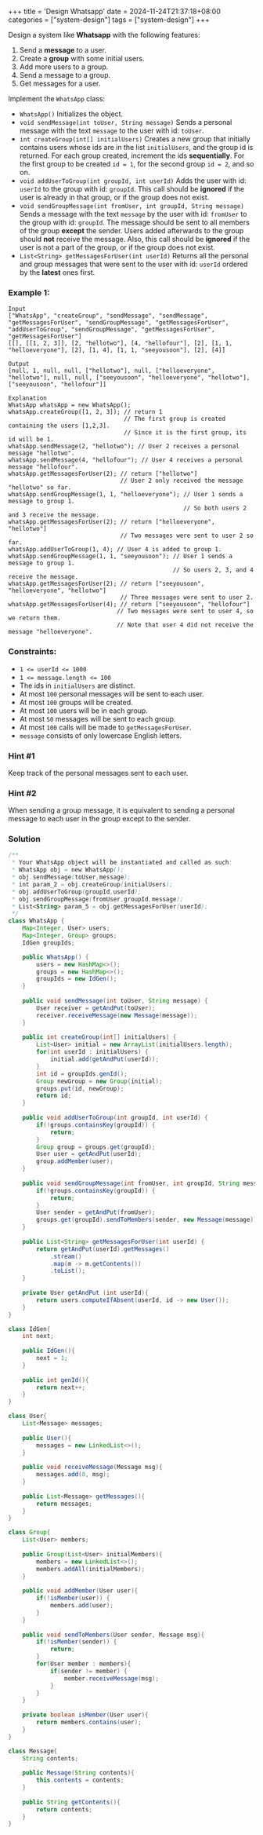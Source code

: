 +++
title = 'Design Whatsapp'
date = 2024-11-24T21:37:18+08:00
categories = ["system-design"]
tags = ["system-design"]
+++

Design a system like **Whatsapp** with the following features:

1. Send a **message** to a user.
2. Create a **group** with some initial users.
3. Add more users to a group.
4. Send a message to a group.
5. Get messages for a user.

Implement the `WhatsApp` class:

- `WhatsApp()` Initializes the object.
- `void sendMessage(int toUser, String message)` Sends a personal message with the text `message` to the user with id: `toUser`.
- `int createGroup(int[] initialUsers)` Creates a new group that initially contains users whose ids are in the list `initialUsers`, and the group id is returned. For each group created, increment the ids **sequentially**. For the first group to be created `id = 1`, for the second group `id = 2`, and so on.
- `void addUserToGroup(int groupId, int userId)` Adds the user with id: `userId` to the group with id: `groupId`. This call should be **ignored** if the user is already in that group, or if the group does not exist.
- `void sendGroupMessage(int fromUser, int groupId, String message)` Sends a message with the text `message` by the user with id: `fromUser` to the group with id: `groupId`. The message should be sent to all members of the group **except** the sender. Users added afterwards to the group should **not** receive the message. Also, this call should be **ignored** if the user is not a part of the group, or if the group does not exist.
- `List<String> getMessagesForUser(int userId)` Returns all the personal and group messages that were sent to the user with id: `userId` ordered by the **latest** ones first.

### Example 1:

```
Input
["WhatsApp", "createGroup", "sendMessage", "sendMessage", "getMessagesForUser", "sendGroupMessage", "getMessagesForUser", "addUserToGroup", "sendGroupMessage", "getMessagesForUser", "getMessagesForUser"]
[[], [[1, 2, 3]], [2, "hellotwo"], [4, "hellofour"], [2], [1, 1, "helloeveryone"], [2], [1, 4], [1, 1, "seeyousoon"], [2], [4]]

Output
[null, 1, null, null, ["hellotwo"], null, ["helloeveryone", "hellotwo"], null, null, ["seeyousoon", "helloeveryone", "hellotwo"], ["seeyousoon", "hellofour"]]

Explanation
WhatsApp whatsApp = new WhatsApp();
whatsApp.createGroup([1, 2, 3]); // return 1
                                 // The first group is created containing the users [1,2,3].
                                 // Since it is the first group, its id will be 1.
whatsApp.sendMessage(2, "hellotwo"); // User 2 receives a personal message "hellotwo".
whatsApp.sendMessage(4, "hellofour"); // User 4 receives a personal message "hellofour".
whatsApp.getMessagesForUser(2); // return ["hellotwo"]
                                // User 2 only received the message "hellotwo" so far.
whatsApp.sendGroupMessage(1, 1, "helloeveryone"); // User 1 sends a message to group 1.
                                                  // So both users 2 and 3 receive the message.
whatsApp.getMessagesForUser(2); // return ["helloeveryone", "hellotwo"]
                                // Two messages were sent to user 2 so far.
whatsApp.addUserToGroup(1, 4); // User 4 is added to group 1.
whatsApp.sendGroupMessage(1, 1, "seeyousoon"); // User 1 sends a message to group 1.
                                               // So users 2, 3, and 4 receive the message.
whatsApp.getMessagesForUser(2); // return ["seeyousoon", "helloeveryone", "hellotwo"]
                                // Three messages were sent to user 2.
whatsApp.getMessagesForUser(4); // return ["seeyousoon", "hellofour"]
                               // Two messages were sent to user 4, so we return them.
                               // Note that user 4 did not receive the message "helloeveryone".
```

### Constraints:

- `1 <= userId <= 1000`
- `1 <= message.length <= 100`
- The ids in `initialUsers` are distinct.
- At most `100` personal messages will be sent to each user.
- At most `100` groups will be created.
- At most `100` users will be in each group.
- At most `50` messages will be sent to each group.
- At most `100` calls will be made to `getMessagesForUser`.
- `message` consists of only lowercase English letters.



### Hint #1

Keep track of the personal messages sent to each user.



### Hint #2

When sending a group message, it is equivalent to sending a personal message to each user in the group except to the sender.



### Solution

```java
/**
 * Your WhatsApp object will be instantiated and called as such:
 * WhatsApp obj = new WhatsApp();
 * obj.sendMessage(toUser,message);
 * int param_2 = obj.createGroup(initialUsers);
 * obj.addUserToGroup(groupId,userId);
 * obj.sendGroupMessage(fromUser,groupId,message);
 * List<String> param_5 = obj.getMessagesForUser(userId);
 */
class WhatsApp {
    Map<Integer, User> users;
    Map<Integer, Group> groups;
    IdGen groupIds;

    public WhatsApp() {
        users = new HashMap<>();
        groups = new HashMap<>();
        groupIds = new IdGen();
    }
    
    public void sendMessage(int toUser, String message) {
        User receiver = getAndPut(toUser);
        receiver.receiveMessage(new Message(message));
    }
    
    public int createGroup(int[] initialUsers) {
        List<User> initial = new ArrayList(initialUsers.length);
        for(int userId : initialUsers) {
            initial.add(getAndPut(userId));
        }
        int id = groupIds.genId();
        Group newGroup = new Group(initial);
        groups.put(id, newGroup);
        return id;    
    }
    
    public void addUserToGroup(int groupId, int userId) {
        if(!groups.containsKey(groupId)) {
            return;
        }
        Group group = groups.get(groupId);
        User user = getAndPut(userId);
        group.addMember(user);
    }
    
    public void sendGroupMessage(int fromUser, int groupId, String message) {
        if(!groups.containsKey(groupId)) {
            return;
        }
        User sender = getAndPut(fromUser);
        groups.get(groupId).sendToMembers(sender, new Message(message));
    }
    
    public List<String> getMessagesForUser(int userId) {
        return getAndPut(userId).getMessages()
            .stream()
            .map(m -> m.getContents())
            .toList();
    }
    
    private User getAndPut (int userId){
        return users.computeIfAbsent(userId, id -> new User());
    }
}

class IdGen{
    int next;
    
    public IdGen(){
        next = 1;
    }
    
    public int genId(){
        return next++;
    }
}

class User{
    List<Message> messages;
    
    public User(){
        messages = new LinkedList<>();
    }
    
    public void receiveMessage(Message msg){
        messages.add(0, msg);
    }
    
    public List<Message> getMessages(){
        return messages;
    }
}

class Group{
    List<User> members;
    
    public Group(List<User> initialMembers){
        members = new LinkedList<>();
        members.addAll(initialMembers);
    }
    
    public void addMember(User user){
        if(!isMember(user)) {
            members.add(user);
        }
    }
    
    public void sendToMembers(User sender, Message msg){
        if(!isMember(sender)) {
            return;
        }
        for(User member : members){
            if(sender != member) {
                member.receiveMessage(msg);
            }
        }
    }
    
    private boolean isMember(User user){
        return members.contains(user);
    }
}

class Message{
    String contents;
    
    public Message(String contents){
        this.contents = contents;
    }
    
    public String getContents(){
        return contents;
    }
}

```
